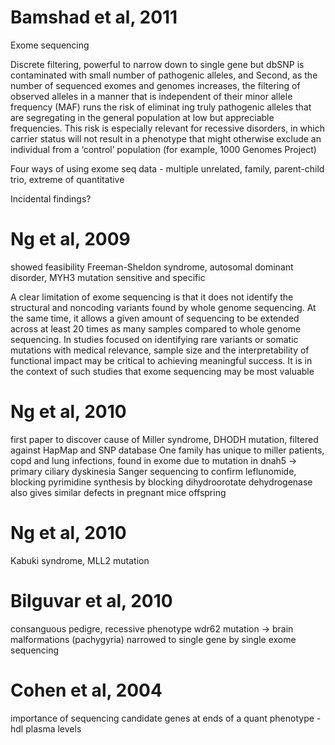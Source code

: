 # Bamshad et al, 2011
Exome sequencing

Discrete filtering, powerful to narrow down to single gene but dbSNP is contaminated with small number of pathogenic alleles, and
Second, as the number of sequenced
exomes and genomes increases, the filtering of
observed alleles in a manner that is independent of their
minor allele frequency (MAF) runs the risk of eliminat ing truly pathogenic alleles that are segregating in the
general population at low but appreciable frequencies.
This risk is especially relevant for recessive disorders, in
which carrier status will not result in a phenotype that
might otherwise exclude an individual from a ‘control’
population (for example, 1000 Genomes Project)

Four ways of using exome seq data - multiple unrelated, family, parent-child trio, extreme of quantitative

Incidental findings?


# Ng et al, 2009
showed feasibility
Freeman-Sheldon syndrome, autosomal dominant disorder, MYH3 mutation
sensitive and specific

A clear limitation of exome sequencing is that it does not identify
the structural and noncoding variants found by whole genome
sequencing. At the same time, it allows a given amount of sequencing
to be extended across at least 20 times as many samples compared to
whole genome sequencing. In studies focused on identifying rare
variants or somatic mutations with medical relevance, sample size
and the interpretability of functional impact may be critical to
achieving meaningful success. It is in the context of such studies that
exome sequencing may be most valuable

# Ng et al, 2010
first paper to discover cause of Miller syndrome, DHODH mutation, filtered against HapMap and SNP database
One family has unique to miller patients, copd and lung infections, found in exome due to mutation in dnah5 -> primary ciliary dyskinesia
Sanger sequencing to confirm
leflunomide, blocking pyrimidine synthesis by blocking dihydroorotate dehydrogenase also gives similar defects in pregnant mice offspring

# Ng et al, 2010
Kabuki syndrome, MLL2 mutation

# Bilguvar et al, 2010
consanguous pedigre, recessive phenotype
wdr62 mutation -> brain malformations (pachygyria)
narrowed to single gene by single exome sequencing

# Cohen et al, 2004
importance of sequencing candidate genes at ends of a quant phenotype - hdl plasma levels
